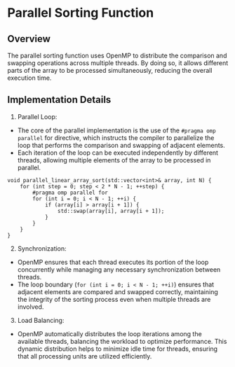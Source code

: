 # Parallel Sorting Function
## Overview
The parallel sorting function uses OpenMP to distribute the comparison and swapping operations across multiple threads. By doing so, it allows different parts of the array to be processed simultaneously, reducing the overall execution time.

## Implementation Details
1. Parallel Loop:
  - The core of the parallel implementation is the use of the `#pragma omp parallel` for directive, which instructs the compiler to parallelize the loop that performs the comparison and swapping of adjacent elements.
  - Each iteration of the loop can be executed independently by different threads, allowing multiple elements of the array to be processed in parallel.
```
void parallel_linear_array_sort(std::vector<int>& array, int N) {
    for (int step = 0; step < 2 * N - 1; ++step) {        
        #pragma omp parallel for        
        for (int i = 0; i < N - 1; ++i) {        
            if (array[i] > array[i + 1]) {
                std::swap(array[i], array[i + 1]);
            }
        }
    }
}
```
2. Synchronization:

  - OpenMP ensures that each thread executes its portion of the loop concurrently while managing any necessary synchronization between threads.
  - The loop boundary (`for (int i = 0; i < N - 1; ++i)`) ensures that adjacent elements are compared and swapped correctly, maintaining the integrity of the sorting process even when multiple threads are involved.
3. Load Balancing:

  - OpenMP automatically distributes the loop iterations among the available threads, balancing the workload to optimize performance.
This dynamic distribution helps to minimize idle time for threads, ensuring that all processing units are utilized efficiently.
